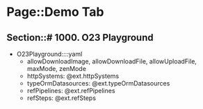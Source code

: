 # Page::Demo Tab

## Section::# 1000. O23 Playground

- O23Playground::::yaml
	- allowDownloadImage, allowDownloadFile, allowUploadFile, maxMode, zenMode
	- httpSystems: @ext.httpSystems
	- typeOrmDatasources: @ext.typeOrmDatasources
	- refPipelines: @ext.refPipelines
	- refSteps: @ext.refSteps

